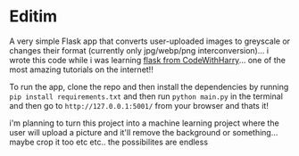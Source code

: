 # Editim

A very simple Flask app that converts user-uploaded images to greyscale or changes their format (currently only jpg/webp/png interconversion)... i wrote this code while i was learning [flask from CodeWithHarry](https://www.youtube.com/watch?v=hVEZYEYctSc)... one of the most amazing tutorials on the internet!!

To run the app, clone the repo and then install the dependencies by running `pip install requirements.txt` and then run `python main.py` in the terminal and then go to `http://127.0.0.1:5001/` from your browser and thats it!

i'm planning to turn this project into a machine learning project where the user will upload a picture and it'll remove the background or something... maybe crop it too etc etc.. the possibilites are endless
